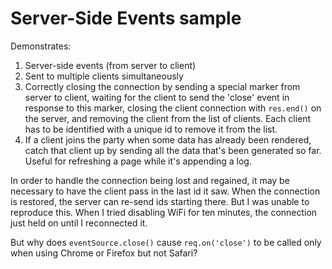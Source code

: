 # Server-Side Events sample

Demonstrates:

1. Server-side events (from server to client)
1. Sent to multiple clients simultaneously
1. Correctly closing the connection by sending a special marker from server to client, waiting for the client to send the 'close' event in response to this marker, closing the client connection with `res.end()` on the server, and removing the client from the list of clients. Each client has to be identified with a unique id to remove it from the list.
1. If a client joins the party when some data has already been rendered, catch that client up by sending all the data that's been generated so far. Useful for refreshing a page while it's appending a log.

In order to handle the connection being lost and regained, it may be necessary to have the client pass in the last id it saw.
When the connection is restored, the server can re-send ids starting there. But I was unable to reproduce this. When I tried disabling WiFi for ten minutes, the connection just held on until I reconnected it.

But why does `eventSource.close()` cause `req.on('close')` to be called only when using Chrome or Firefox but not Safari?
